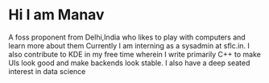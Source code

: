 # Hi I am Manav
A foss proponent from Delhi,India who likes to play with computers and learn more about them 
Currently I am interning as a sysadmin at sflc.in.
I also contribute to KDE in my free time wherein I write primarily C++ to make UIs look good and make backends look stable.
I also have a deep seated interest in data science 


